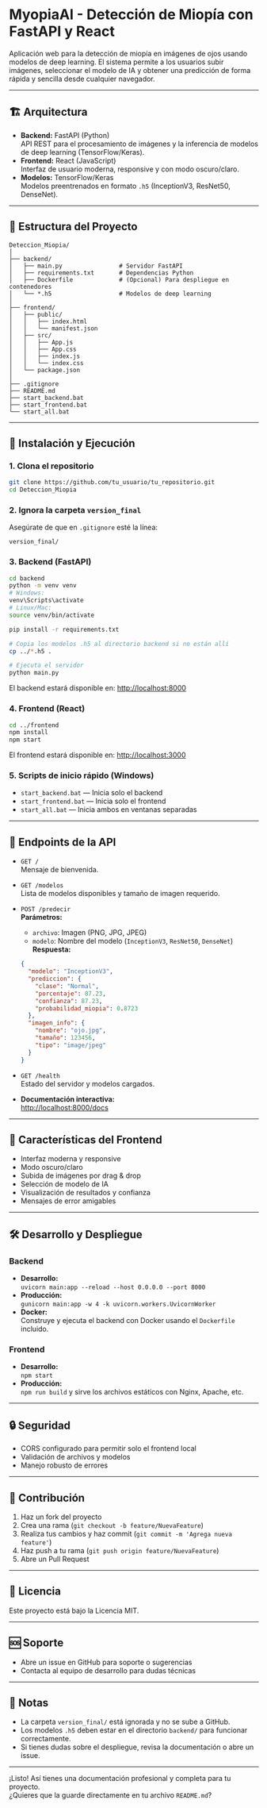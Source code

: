# MyopiaAI - Detección de Miopía con FastAPI y React

Aplicación web para la detección de miopía en imágenes de ojos usando modelos de deep learning. El sistema permite a los usuarios subir imágenes, seleccionar el modelo de IA y obtener una predicción de forma rápida y sencilla desde cualquier navegador.

---

## 🏗️ Arquitectura

- **Backend:** FastAPI (Python)  
  API REST para el procesamiento de imágenes y la inferencia de modelos de deep learning (TensorFlow/Keras).
- **Frontend:** React (JavaScript)  
  Interfaz de usuario moderna, responsive y con modo oscuro/claro.
- **Modelos:** TensorFlow/Keras  
  Modelos preentrenados en formato `.h5` (InceptionV3, ResNet50, DenseNet).

---

## 📁 Estructura del Proyecto

```
Deteccion_Miopia/
│
├── backend/
│   ├── main.py                # Servidor FastAPI
│   ├── requirements.txt       # Dependencias Python
│   ├── Dockerfile             # (Opcional) Para despliegue en contenedores
│   └── *.h5                   # Modelos de deep learning
│
├── frontend/
│   ├── public/
│   │   ├── index.html
│   │   └── manifest.json
│   ├── src/
│   │   ├── App.js
│   │   ├── App.css
│   │   ├── index.js
│   │   └── index.css
│   └── package.json
│
├── .gitignore
├── README.md
├── start_backend.bat
├── start_frontend.bat
└── start_all.bat
```

---

## 🚀 Instalación y Ejecución

### 1. Clona el repositorio

```bash
git clone https://github.com/tu_usuario/tu_repositorio.git
cd Deteccion_Miopia
```

### 2. Ignora la carpeta `version_final`

Asegúrate de que en `.gitignore` esté la línea:
```
version_final/
```

### 3. Backend (FastAPI)

```bash
cd backend
python -m venv venv
# Windows:
venv\Scripts\activate
# Linux/Mac:
source venv/bin/activate

pip install -r requirements.txt

# Copia los modelos .h5 al directorio backend si no están allí
cp ../*.h5 .

# Ejecuta el servidor
python main.py
```
El backend estará disponible en: [http://localhost:8000](http://localhost:8000)

### 4. Frontend (React)

```bash
cd ../frontend
npm install
npm start
```
El frontend estará disponible en: [http://localhost:3000](http://localhost:3000)

### 5. Scripts de inicio rápido (Windows)

- `start_backend.bat` — Inicia solo el backend
- `start_frontend.bat` — Inicia solo el frontend
- `start_all.bat` — Inicia ambos en ventanas separadas

---

## 📡 Endpoints de la API

- `GET /`  
  Mensaje de bienvenida.
- `GET /modelos`  
  Lista de modelos disponibles y tamaño de imagen requerido.
- `POST /predecir`  
  **Parámetros:**  
  - `archivo`: Imagen (PNG, JPG, JPEG)  
  - `modelo`: Nombre del modelo (`InceptionV3`, `ResNet50`, `DenseNet`)  
  **Respuesta:**  
  ```json
  {
    "modelo": "InceptionV3",
    "prediccion": {
      "clase": "Normal",
      "porcentaje": 87.23,
      "confianza": 87.23,
      "probabilidad_miopia": 0.8723
    },
    "imagen_info": {
      "nombre": "ojo.jpg",
      "tamaño": 123456,
      "tipo": "image/jpeg"
    }
  }
  ```
- `GET /health`  
  Estado del servidor y modelos cargados.

- **Documentación interactiva:**  
  [http://localhost:8000/docs](http://localhost:8000/docs)

---

## 🎨 Características del Frontend

- Interfaz moderna y responsive
- Modo oscuro/claro
- Subida de imágenes por drag & drop
- Selección de modelo de IA
- Visualización de resultados y confianza
- Mensajes de error amigables

---

## 🛠️ Desarrollo y Despliegue

### Backend

- **Desarrollo:**  
  `uvicorn main:app --reload --host 0.0.0.0 --port 8000`
- **Producción:**  
  `gunicorn main:app -w 4 -k uvicorn.workers.UvicornWorker`
- **Docker:**  
  Construye y ejecuta el backend con Docker usando el `Dockerfile` incluido.

### Frontend

- **Desarrollo:**  
  `npm start`
- **Producción:**  
  `npm run build` y sirve los archivos estáticos con Nginx, Apache, etc.

---

## 🔒 Seguridad

- CORS configurado para permitir solo el frontend local
- Validación de archivos y modelos
- Manejo robusto de errores

---

## 🤝 Contribución

1. Haz un fork del proyecto
2. Crea una rama (`git checkout -b feature/NuevaFeature`)
3. Realiza tus cambios y haz commit (`git commit -m 'Agrega nueva feature'`)
4. Haz push a tu rama (`git push origin feature/NuevaFeature`)
5. Abre un Pull Request

---

## 📝 Licencia

Este proyecto está bajo la Licencia MIT.

---

## 🆘 Soporte

- Abre un issue en GitHub para soporte o sugerencias
- Contacta al equipo de desarrollo para dudas técnicas

---

## 📢 Notas

- La carpeta `version_final/` está ignorada y no se sube a GitHub.
- Los modelos `.h5` deben estar en el directorio `backend/` para funcionar correctamente.
- Si tienes dudas sobre el despliegue, revisa la documentación o abre un issue.

---

¡Listo! Así tienes una documentación profesional y completa para tu proyecto.  
¿Quieres que la guarde directamente en tu archivo `README.md`?